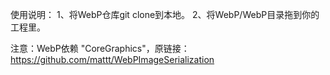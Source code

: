 使用说明：
1、将WebP仓库git clone到本地。
2、将WebP/WebP目录拖到你的工程里。

注意：WebP依赖 "CoreGraphics"，原链接：https://github.com/mattt/WebPImageSerialization
